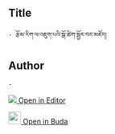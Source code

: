 ## Title
	- རྩོམ་རིག་ལ་འཇུག་པའི་སྒོ་ཚིག་སྦྱོར་བང་མཛོད།

## Author
	- 



[<img src="https://img.icons8.com/color/25/000000/edit-property.png"> Open in Editor](http://editor.openpecha.org/P000772)

[<img width="25" src="https://library.bdrc.io/icons/BUDA-small.svg"> Open in Buda](https://library.bdrc.io/show/bdr:IE0OPP000772)
